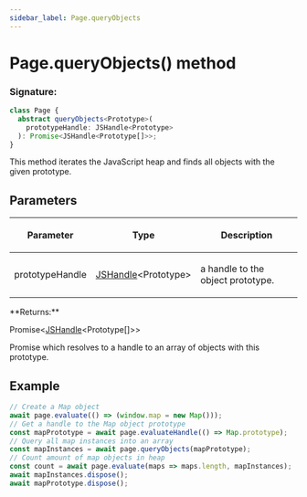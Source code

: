 ```yaml
---
sidebar_label: Page.queryObjects
---
```


# Page.queryObjects() method

### Signature:

```typescript
class Page {
  abstract queryObjects<Prototype>(
    prototypeHandle: JSHandle<Prototype>
  ): Promise<JSHandle<Prototype[]>>;
}
```

This method iterates the JavaScript heap and finds all objects with the given prototype.

## Parameters

<table><thead><tr><th>

Parameter

</th><th>

Type

</th><th>

Description

</th></tr></thead>
<tbody><tr><td>

prototypeHandle

</td><td>

[JSHandle](./puppeteer.jshandle.md)&lt;Prototype&gt;

</td><td>

a handle to the object prototype.

</td></tr>
</tbody></table>
**Returns:**

Promise&lt;[JSHandle](./puppeteer.jshandle.md)&lt;Prototype\[\]&gt;&gt;

Promise which resolves to a handle to an array of objects with this prototype.

## Example

```ts
// Create a Map object
await page.evaluate(() => (window.map = new Map()));
// Get a handle to the Map object prototype
const mapPrototype = await page.evaluateHandle(() => Map.prototype);
// Query all map instances into an array
const mapInstances = await page.queryObjects(mapPrototype);
// Count amount of map objects in heap
const count = await page.evaluate(maps => maps.length, mapInstances);
await mapInstances.dispose();
await mapPrototype.dispose();
```
